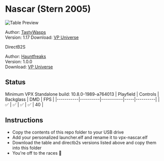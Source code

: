# Nascar (Stern 2005)

![Table Preview](https://vpuniverse.com/screenshots/monthly_2024_03/screenshot_cab.png.cb18ada5277069130ecd01a85255f1a3.png)

Author: [TastyWasps](https://vpuniverse.com/profile/44724-tastywasps/)  
Version: 1.17
Download: [VP Universe](https://vpuniverse.com/files/file/18982-nascar-stern-2005/)

DirectB2S

Author: [Hauntfreaks](https://vpuniverse.com/profile/5216-hauntfreaks/)  
Version: 1.0.0  
Download: [VP Universe](https://vpuniverse.com/files/file/18983-nascar-stern-2005-b2s-with-full-dmd/)

## Status 

Minimum VPX Standalone build: 10.8.0-1989-a764013
| Playfield | Controls | Backglass | DMD | FPS | 
|-----------|----------|-----------|-----|----------|
| :white_check_mark: | :white_check_mark: | :white_check_mark: | :white_check_mark: | 40 |

## Instructions

- Copy the contents of this repo folder to your USB drive
- Add your personalized launcher.elf and rename it to vpx-nascar.elf
- Download the table and directb2s versions listed above and copy them into this folder
- You're off to the races 🏁